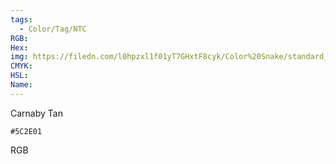 ```yaml
---
tags:
  - Color/Tag/NTC
RGB:
Hex:
img: https://filedn.com/l0hpzxl1f01yT7GHxtF8cyk/Color%20Snake/standard_csv_to_svg/%23/5C2E01.svg
CMYK:
HSL:
Name:
---
```

Carnaby Tan
```palette
#5C2E01
```
RGB
